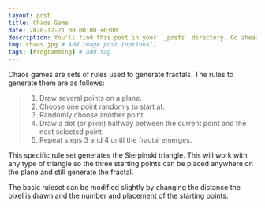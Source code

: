 ```yaml
---
layout: post
title: Chaos Game
date: 2020-12-21 00:00:00 +0300
description: You’ll find this post in your `_posts` directory. Go ahead and edit it and re-build the site to see your changes. # Add post description (optional)
img: chaos.jpg # Add image post (optional)
tags: [Programming] # add tag
---
```


Chaos games are sets of rules used to generate fractals. The rules to generate them are as follows:

>1. Draw several points on a plane.
>2. Choose one point randomly to start at.
>3. Randomly choose another point.
>4. Draw a dot (or pixel) halfway between the current point and the next selected point.
>5. Repeat steps 3 and 4 until the fractal emerges.



This specific rule set generates the Sierpinski triangle. This will work with any type of triangle so the three starting points can be placed anywhere on the plane and still generate the fractal.


The basic ruleset can be modified slightly by changing the distance the pixel is drawn and the number and placement of the starting points.

